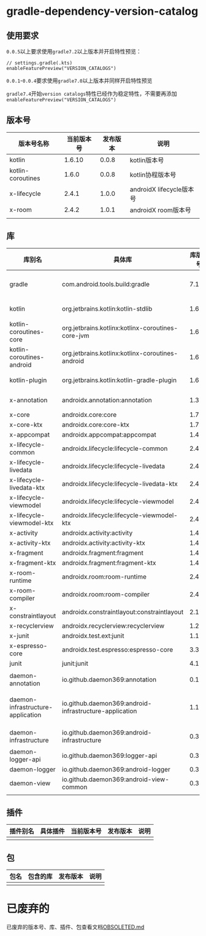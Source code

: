 # gradle-dependency-version-catalog

## 使用要求

`0.0.5`以上要求使用`gradle7.2`以上版本并开启特性预览：

```
// settings.gradle(.kts)
enableFeaturePreview("VERSION_CATALOGS")
```

`0.0.1`-`0.0.4`要求使用`gradle7.0`以上版本并同样开启特性预览

`gradle7.4`开始`version catalogs`特性已经作为稳定特性，不需要再添加`enableFeaturePreview("VERSION_CATALOGS")`

## 版本号

| 版本号名称          | 当前版本号  | 发布版本 | 说明 |
| --- | --- | --- | --- |
| kotlin            | 1.6.10    | 0.0.8     | kotlin版本号 |
| kotlin-coroutines | 1.6.0     | 0.0.8     | kotlin协程版本号 |
| x-lifecycle       | 2.4.1     | 1.0.0     | androidX lifecycle版本号 |
| x-room            | 2.4.2     | 1.0.1    | androidX room版本号 |
| | | | |

## 库

| 库别名                                     | 具体库                                                     | 库版本号    | 发布版本 | 说明 |
| ---                                       | ---                                                       | ---       | ---       | --- |
| gradle                                    | com.android.tools.build:gradle                            | 7.1.2     | 1.0.1     | android gradle插件库 |
| kotlin                                    | org.jetbrains.kotlin:kotlin-stdlib                        | 1.6.10    | 0.0.8     | kotlin标准库 |
| kotlin-coroutines-core                    | org.jetbrains.kotlinx:kotlinx-coroutines-core-jvm         | 1.6.0     | 0.0.8     | kotlin协程库 |
| kotlin-coroutines-android                 | org.jetbrains.kotlinx:kotlinx-coroutines-android          | 1.6.0     | 0.0.8     | kotlin协程库 |
| kotlin-plugin                             | org.jetbrains.kotlin:kotlin-gradle-plugin                 | 1.6.10    | 0.0.8     | kotlin插件库 |
| x-annotation                              | androidx.annotation:annotation                            | 1.3.0     | 0.0.2     | AndroidX注解库 |
| x-core                                    | androidx.core:core                                        | 1.7.0     | 0.0.5     |  |
| x-core-ktx                                | androidx.core:core-ktx                                    | 1.7.0     | 0.0.2     |  |
| x-appcompat                               | androidx.appcompat:appcompat                              | 1.4.1     | 0.0.12    |  |
| x-lifecycle-common                        | androidx.lifecycle:lifecycle-common                       | 2.4.1     | 1.0.0     |  |
| x-lifecycle-livedata                      | androidx.lifecycle:lifecycle-livedata                     | 2.4.1     | 1.0.0     |  |
| x-lifecycle-livedata-ktx                  | androidx.lifecycle:lifecycle-livedata-ktx                 | 2.4.1     | 1.0.0    |  |
| x-lifecycle-viewmodel                     | androidx.lifecycle:lifecycle-viewmodel                    | 2.4.1     | 1.0.0     |  |
| x-lifecycle-viewmodel-ktx                 | androidx.lifecycle:lifecycle-viewmodel-ktx                | 2.4.1     | 1.0.0    |  |
| x-activity                                | androidx.activity:activity                                | 1.4.0     | 0.0.2     |  |
| x-activity-ktx                            | androidx.activity:activity-ktx                            | 1.4.0     | 0.0.10    |  |
| x-fragment                                | androidx.fragment:fragment                                | 1.4.1     | 1.0.0     |  |
| x-fragment-ktx                            | androidx.fragment:fragment-ktx                            | 1.4.1     | 1.0.0    |  |
| x-room-runtime                            | androidx.room:room-runtime                                | 2.4.2     | 1.0.1    |  |
| x-room-compiler                           | androidx.room:room-compiler                               | 2.4.2     | 1.0.1    |  |
| x-constraintlayout                        | androidx.constraintlayout:constraintlayout                | 2.1.3     | 1.0.0     |  |
| x-recyclerview                            | androidx.recyclerview:recyclerview                        | 1.2.1     | 0.0.10    |  |
| x-junit                                   | androidx.test.ext:junit                                   | 1.1.2     | 0.0.4     |  |
| x-espresso-core                           | androidx.test.espresso:espresso-core                      | 3.3.0     | 0.0.4     |  |
| junit                                     | junit:junit                                               | 4.13.2    | 0.0.4     |  |
|                                           |                                                           |           |           |  |
| daemon-annotation                         | io.github.daemon369:annotation                            | 0.1.0     | 0.0.2     | 注解库 |
| daemon-infrastructure-application         | io.github.daemon369:android-infrastructure-application    | 1.1.0     | 0.0.9     | 基础库，提供Application全局实例 |
| daemon-infrastructure                     | io.github.daemon369:android-infrastructure                | 0.3.0     | 0.0.5     | 基础库，提供基础工具 |
| daemon-logger-api                         | io.github.daemon369:logger-api                            | 0.3.0     | 0.0.8     | Logger API |
| daemon-logger                             | io.github.daemon369:android-logger                        | 0.3.0     | 0.0.8     | Logger |
| daemon-view                               | io.github.daemon369:android-view-common                   | 0.3.0     | 0.0.2     | 基础UI库 |
| | | | | |

## 插件

| 插件别名 | 具体插件 | 当前版本号 | 发布版本 | 说明 |
| --- | --- | --- | --- | --- |
| | | | | |

## 包

| 包名 | 包含的库 | 发布版本 | 说明 |
| --- | --- | --- | --- |
| | | | |

# 已废弃的

已废弃的版本号、库、插件、包查看文档[OBSOLETED.md](OBSOLETED.md)
